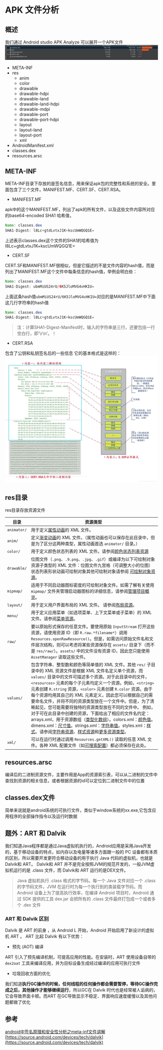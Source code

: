 # APK 文件分析

## 概述

我们通过 Android studio APK  Analyze 可以展开一个APK文件
![image](./apk_an.jpg)

- META-INF
- res
   - anim
   - color
   - drawable
   - drawable-hdpi
   - drawable-land
   - drawable-land-hdpi
   - drawable-mdpi
   - drawable-port
   - drawable-port-hdpi
   - layout
   - layout-land
   - layout-port
   - xml
- AndroidManifest.xml
- classes.dex
- resources.arsc

## META-INF

META-INF目录下存放的是签名信息，用来保证apk包的完整性和系统的安全。里面包含了三个文件，MANIFEST.MF、CERT.SF、CERT.RSA。 

*  MANIFEST.MF

apk中的这个MANIFEST.MF，列出了apk的所有文件，以及这些文件内容所对应的base64-encoded SHA1 哈希值，

``` java
Name: classes.dex
SHA1-Digest: l8Lc+gtdLvtxJ1K+kscUmWQGQ1E=
```

上述表示classes.dex这个文件的SHA1的哈希值为l8Lc+gtdLvtxJ1K+kscUmWQGQ1E=

*  CERT.SF

CERT.SF和MANIFEST.MF很相似，但是它描述的不是文件内容的hash值，而是列出了MANIFEST.MF这个文件中每条信息的hash值，举例会明白些：

```java
Name: classes.dex
SHA1-Digest: ubmMiUS24rU/6K5JloMVG4vHKIU=
```

上面这条hash值`ubmMiUS24rU/6K5JloMVG4vHKIU=`对应的是MANIFEST.MF中下面这几行字符串的hash值

``` java
Name: classes.dex
SHA1-Digest: l8Lc+gtdLvtxJ1K+kscUmWQGQ1E=
```

> 注：计算SHA1-Digest-Manifest时，输入的字符串是三行，还要包括一行空白行，即’\r\n’。！

 * CERT.RSA

 包含了公钥和私钥签名后的一些信息
 它的基本格式是这样的：
 ![image](./apk_an_1.jpg)

## res目录
res目录存放资源文件

| 目录        | 资源类型                                                     |
| ----------- | ------------------------------------------------------------ |
| `animator/` | 用于定义[属性动画](https://developer.android.com/guide/topics/graphics/prop-animation.html?hl=zh-cn)的 XML 文件。 |
| `anim/`     | 定义[渐变动画](https://developer.android.com/guide/topics/graphics/view-animation.html?hl=zh-cn#tween-animation)的 XML 文件。（属性动画也可以保存在此目录中，但是为了区分这两种类型，属性动画首选 `animator/` 目录。） |
| `color/`    | 用于定义颜色状态列表的 XML 文件。请参阅[颜色状态列表资源](https://developer.android.com/guide/topics/resources/color-list-resource.html?hl=zh-cn) |
| `drawable/` | 位图文件（`.png`、`.9.png`、`.jpg`、`.gif`）或编译为以下可绘制对象资源子类型的 XML 文件：位图文件九宫格（可调整大小的位图）状态列表形状动画可绘制对象其他可绘制对象请参阅 [可绘制对象资源](https://developer.android.com/guide/topics/resources/drawable-resource.html?hl=zh-cn)。 |
| `mipmap/`   | 适用于不同启动器图标密度的可绘制对象文件。如需了解有关使用 `mipmap/` 文件夹管理启动器图标的详细信息，请参阅[管理项目概览](https://developer.android.com/tools/projects/index.html?hl=zh-cn#mipmap)。 |
| `layout/`   | 用于定义用户界面布局的 XML 文件。 请参阅[布局资源](https://developer.android.com/guide/topics/resources/layout-resource.html?hl=zh-cn)。 |
| `menu/`     | 用于定义应用菜单（如选项菜单、上下文菜单或子菜单）的 XML 文件。请参阅[菜单资源](https://developer.android.com/guide/topics/resources/menu-resource.html?hl=zh-cn)。 |
| `raw/`      | 要以原始形式保存的任意文件。要使用原始 `InputStream` 打开这些资源，请使用资源 ID（即 `R.raw.*filename*`）调用 `Resources.openRawResource()`。但是，如需访问原始文件名和文件层次结构，则可以考虑将某些资源保存在 `assets/` 目录下（而不是 `res/raw/`）。`assets/` 中的文件没有资源 ID，因此您只能使用 `AssetManager` 读取这些文件。 |
| `values/`   | 包含字符串、整型数和颜色等简单值的 XML 文件。其他 `res/` 子目录中的 XML 资源文件是根据 XML 文件名定义单个资源，而 `values/` 目录中的文件可描述多个资源。对于此目录中的文件，`<resources>` 元素的每个子元素均定义一个资源。例如，`<string>` 元素创建 `R.string` 资源，`<color>` 元素创建 `R.color` 资源。由于每个资源均用其自己的 XML 元素定义，因此您可以根据自己的需要命名文件，并将不同的资源类型放在一个文件中。但是，为了清晰起见，您可能需要将独特的资源类型放在不同的文件中。 例如，对于可在此目录中创建的资源，下面给出了相应的文件名约定：arrays.xml，用于资源数组（[类型化数组](https://developer.android.com/guide/topics/resources/more-resources.html?hl=zh-cn#TypedArray)）。colors.xml：[颜色值](https://developer.android.com/guide/topics/resources/more-resources.html?hl=zh-cn#Color)。dimens.xml：[尺寸值](https://developer.android.com/guide/topics/resources/more-resources.html?hl=zh-cn#Dimension)。strings.xml：[字符串值](https://developer.android.com/guide/topics/resources/string-resource.html?hl=zh-cn)。styles.xml：[样式](https://developer.android.com/guide/topics/resources/style-resource.html?hl=zh-cn)。请参阅[字符串资源](https://developer.android.com/guide/topics/resources/string-resource.html?hl=zh-cn)、[样式资源](https://developer.android.com/guide/topics/resources/style-resource.html?hl=zh-cn)和[更多资源类型](https://developer.android.com/guide/topics/resources/more-resources.html?hl=zh-cn)。 |
| `xml/`      | 可以在运行时通过调用 `Resources.getXML()` 读取的任意 XML 文件。各种 XML 配置文件（如[可搜索配置](https://developer.android.com/guide/topics/search/searchable-config.html?hl=zh-cn)）都必须保存在此处。 |

## resources.arsc

编译后的二进制资源文件，主要作用是App的资源索引表，可以从二进制的文件中查找到资源的相关信息，或者根据资源的id可以定位到二进制文件中的位置

## classes.dex文件

简单来说就是android系统的可执行文件，类似于window系统的xx.exe,它包含应用程序的全部操作指令以及运行时数据

## 题外：ART 和 Dalvik

我们知道Java程序都是通过Java虚拟机执行的，Android应用是采用Java开发的，基于移动设备的特点，如内存以及电量等诸多方面跟一般的 PC 设备都有本质的区别，所以需要开发更符合移动设备的用于执行 Java 代码的虚拟机，也就是Dalvik和 ART。
Dalvik和 ART 并不是完全按照JVM的规范开发的，一般JVM虚拟机运行的是 .class 文件，而 Dalvik和 ART 运行的是DEX文件。

> Java 虚拟机执行 .class 格式的字节码。每一个 Java 文件对应一个 .class 的字节码文件，JVM 在运行时为每一个执行到的类装载字节码。而 Android 设备上为了提高执行效率，在编译 Android 项目时，Android 通过 SDK 提供的工具 dex.jar 会把所有的 .class 文件最终打包成一个或者多个 .dex 文件

### ART 和 Dalvik 区别

Dalvik 是 ART 的前身 ，从 Android L 开始，Android 开始启用了新设计的虚拟机 ART 。
ART 比起 Dalvik 有以下优势：

* 预先 (AOT) 编译

ART 引入了预先编译机制，可提高应用的性能。在安装时，ART 使用设备自带的 `dex2oat` 工具来编译应用，并为目标设备生成经过编译的应用可执行文件

* 垃圾回收方面的优化

我们知道**执行GC操作的时候，任何线程的任何操作都会需要暂停，等待GC操作完成之后，其他操作才能够继续运行**，所以GC在 Dalvik 时代也是经常被人诟病的，它会导致界面卡顿。而ART 在GC导致显示不稳定、界面响应速度缓慢以及其他问题都做了优化


## 参考
[android中签名原理和安全性分析之meta-inf文件讲解](http://www.chenglong.ren/2016/12/30/android%E4%B8%AD%E7%AD%BE%E5%90%8D%E5%8E%9F%E7%90%86%E5%92%8C%E5%AE%89%E5%85%A8%E6%80%A7%E5%88%86%E6%9E%90%E4%B9%8Bmeta-inf%E6%96%87%E4%BB%B6%E8%AE%B2%E8%A7%A3/)
[https://source.android.com/devices/tech/dalvik](https://source.android.com/devices/tech/dalvik)